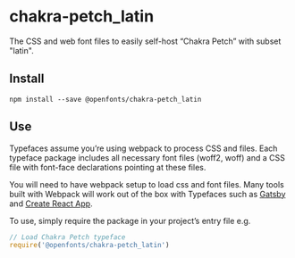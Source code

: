 
# chakra-petch_latin

The CSS and web font files to easily self-host “Chakra Petch” with subset "latin".

## Install

`npm install --save @openfonts/chakra-petch_latin`

## Use

Typefaces assume you’re using webpack to process CSS and files. Each typeface
package includes all necessary font files (woff2, woff) and a CSS file with
font-face declarations pointing at these files.

You will need to have webpack setup to load css and font files. Many tools built
with Webpack will work out of the box with Typefaces such as [Gatsby](https://github.com/gatsbyjs/gatsby)
and [Create React App](https://github.com/facebookincubator/create-react-app).

To use, simply require the package in your project’s entry file e.g.

```javascript
// Load Chakra Petch typeface
require('@openfonts/chakra-petch_latin')
```
